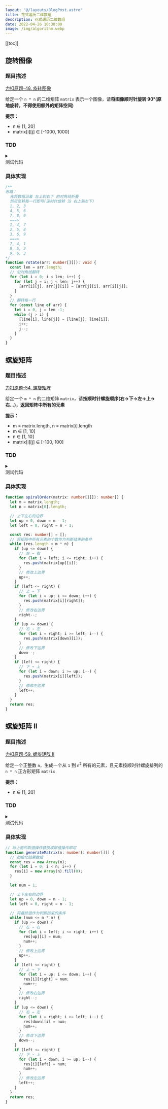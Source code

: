 ```yaml
---
layout: "@/layouts/BlogPost.astro"
title: 花式遍历二维数组
description: 花式遍历二维数组
date: 2022-04-26 10:30:00
image: /img/algorithm.webp
---
```


[[toc]]

## 旋转图像

### 题目描述

[<div class="i-cib-leetcode"></div> 力扣原题-48. 旋转图像](https://leetcode-cn.com/problems/rotate-image/)

给定一个 `n * n` 的二维矩阵 `matrix` 表示一个图像，请**将图像顺时针旋转 90°(原地旋转，不得使用额外的矩阵空间)**

**提示：**
- n ∈ [1, 20]
- matrix[i][j] ∈ [-1000, 1000]

### TDD

<details>
  <summary class="cursor-pointer">
    <div class="i-vscode-icons-file-type-testts mr-1"></div>
    测试代码
  </summary>

```ts
import { describe, expect, it } from 'vitest'

describe('旋转图像', () => {
  it('1', () => {
    const before = [
      [1, 2, 3],
      [4, 5, 6],
      [7, 8, 9]
    ];
    const after = [
      [7, 4, 1],
      [8, 5, 2],
      [9, 6, 3]
    ];
    expect(rotate(before)).toEqual(after);
  });

  it('2', () => {
    const before = [
      [5, 1, 9, 11],
      [2, 4, 8, 10],
      [13, 3, 6, 7],
      [15, 14, 12, 16]
    ];
    const after = [
      [15, 13, 2, 5],
      [14, 3, 4, 1],
      [12, 6, 8, 9],
      [16, 7, 10, 11]
    ];
    expect(rotate(before)).toEqual(after);
  });
});
```
  
</details>

### 具体实现

```ts
/**
思路：
  先将数组沿着 左上到右下 的对角线折叠
  然后反转每一行即可(逆时针旋转 沿 右上到左下)
  1, 2, 3
  4, 5, 6
  7, 8, 9
  ===>
  1, 4, 7 
  2, 5, 8
  3, 6, 9
  ===>
  7, 4, 1
  8, 5, 2
  9, 6, 3
*/
function rotate(arr: number[][]): void {
  const len = arr.length;
  // 沿对角线翻转
  for (let i = 0; i < len; i++) {
    for (let j = i; j < len; j++) {
      [arr[i][j], arr[j][i]] = [arr[j][i], arr[i][j]];
    }
  }
  // 翻转每一行
  for (const line of arr) {
    let i = 0, j = len -1;
    while (j > i) {
      [line[i], line[j]] = [line[j], line[i]];
      i++;
      j--;
    }
  }
}
```

## 螺旋矩阵

### 题目描述

[<div class="i-cib-leetcode"></div> 力扣原题-54. 螺旋矩阵](https://leetcode-cn.com/problems/spiral-matrix/)

给定一个 `m * n` 的二维矩阵 `matrix`，请**按顺时针螺旋顺序(右→下→左→上→右...)，返回矩阵中所有的元素**

**提示：**
- m = matrix.length, n = matrix[i].length
- m ∈ [1, 10]
- n ∈ [1, 10]
- matrix[i][j] ∈ [-100, 100]

### TDD

<details>
  <summary class="cursor-pointer">
    <div class="i-vscode-icons-file-type-testts mr-1"></div>
    测试代码
  </summary>

```ts
import { describe, expect, it } from 'vitest'

describe('螺旋矩阵', () => {
  it('1', () => {
    const before = [
      [1, 2, 3],
      [4, 5, 6],
      [7, 8, 9]
    ];
    const after = [1, 2, 3, 6, 9, 8, 7, 4, 5];
    expect(spiralOrder(before)).toEqual(after);
  });

  it('2', () => {
    const before = [
      [1, 2, 3, 4],
      [5, 6, 7, 8],
      [9, 10, 11, 12]
    ];
    const after = [1, 2, 3, 4, 8, 12, 11, 10, 9, 5, 6, 7];
    expect(spiralOrder(before)).toEqual(after);
  });
});
```
  
</details>

### 具体实现

```ts
function spiralOrder(matrix: number[][]): number[] {
  let m = matrix.length;
  let n = matrix[0].length;

  // 上下左右的边界
  let up = 0, down = m - 1;
  let left = 0, right = n - 1;

  const res: number[] = [];
  // 将矩阵中所有元素的个数作为判断结束的条件
  while (res.length < m * n) {
    if (up <= down) {
      // 左 → 右
      for (let i = left; i <= right; i++) {
        res.push(matrix[up][i]);
      }
      // 修改上边界
      up++;
    }
    if (left <= right) {
      // 上 → 下
      for (let i = up; i <= down; i++) {
        res.push(matrix[i][right]);
      }
      // 修改右边界
      right--;
    }
    if (up <= down) {
      // 右 → 左
      for (let i = right; i >= left; i--) {
        res.push(matrix[down][i]);
      }
      // 修改下边界
      down--;
    }
    if (left <= right) {
      // 下 → 上
      for (let i = down; i >= up; i--) {
        res.push(matrix[i][left]);
      }
      // 修改左边界
      left++;
    }
  }
  return res;
}
```

## 螺旋矩阵 II

### 题目描述

[<div class="i-cib-leetcode"></div> 力扣原题-59. 螺旋矩阵 II](https://leetcode-cn.com/problems/spiral-matrix-ii/)

给定一个正整数 `n`，生成一个从 `1` 到 `n`<sup>2</sup> 所有的元素，且元素按顺时针螺旋排列的 `n * n` 正方形矩阵 `matrix`

**提示：**
- n ∈ [1, 20]

### TDD

<details>
  <summary class="cursor-pointer">
    <div class="i-vscode-icons-file-type-testts mr-1"></div>
    测试代码
  </summary>

```ts
import { describe, expect, it } from 'vitest'

describe('螺旋矩阵 II', () => {
  it('1', () => {
    const res = [
      [1, 2, 3],
      [8, 9, 4],
      [7, 6, 5]
    ];
    expect(generateMatrix(3)).toEqual(res);
  });

  it('2', () => {
    const res = [
      [1, 2],
      [4, 3]
    ];
    expect(generateMatrix(2)).toEqual(res);
  });
  
  it('3', () => {
    const res = [
      [1]
    ];
    expect(generateMatrix(1)).toEqual(res);
  });
});
```
  
</details>

### 具体实现

```ts
// 将上面的取值操作替换成赋值操作即可
function generateMatrix(n: number): number[][] {
  // 初始化结果数组
  const res = new Array(n);
  for (let i = 0; i < n; i++) {
    res[i] = new Array(n).fill(0);
  }

  let num = 1;

  // 上下左右的边界
  let up = 0, down = n - 1;
  let left = 0, right = n - 1;

  // 将最终值作为判断结束的条件
  while (num <= n * n) {
    if (up <= down) {
      // 左 → 右
      for (let i = left; i <= right; i++) {
        res[up][i] = num;
        num++;
      }
      // 修改上边界
      up++;
    }
    if (left <= right) {
      // 上 → 下
      for (let i = up; i <= down; i++) {
        res[i][right] = num;
        num++;
      }
      // 修改右边界
      right--;
    }
    if (up <= down) {
      // 右 → 左
      for (let i = right; i >= left; i--) {
        res[down][i] = num;
        num++;
      }
      // 修改下边界
      down--;
    }
    if (left <= right) {
      // 下 → 上
      for (let i = down; i >= up; i--) {
        res[i][left] = num;
        num++;
      }
      // 修改左边界
      left++;
    }
  }
  return res;
}
```